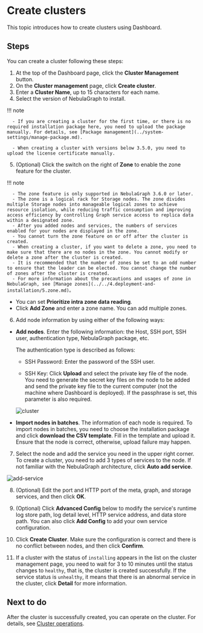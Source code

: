 # Create clusters

This topic introduces how to create clusters using Dashboard.

## Steps

You can create a cluster following these steps:

1. At the top of the Dashboard page, click the **Cluster Management** button.
2. On the **Cluster management** page, click **Create cluster**.
3. Enter a **Cluster Name**, up to 15 characters for each name.
4. Select the version of NebulaGraph to install.

  !!! note

      - If you are creating a cluster for the first time, or there is no required installation package here, you need to upload the package manually. For details, see [Package management](../system-settings/manage-package.md).

      - When creating a cluster with versions below 3.5.0, you need to upload the license certificate manually.

5. (Optional) Click the switch on the right of **Zone** to enable the zone feature for the cluster.

  !!! note

      - The zone feature is only supported in NebulaGraph 3.6.0 or later.
      - The zone is a logical rack for Storage nodes. The zone divides multiple Storage nodes into manageable logical zones to achieve resource isolation, while reducing traffic consumption and improving access efficiency by controlling Graph service access to replica data within a designated zone.
      - After you added nodes and services, the numbers of services enabled for your nodes are displayed in the zone.
      - You cannot turn the zone feature on or off after the cluster is created.
      - When creating a cluster, if you want to delete a zone, you need to make sure that there are no nodes in the zone. You cannot modify or delete a zone after the cluster is created.
      - It is recommended that the number of zones be set to an odd number to ensure that the leader can be elected. You cannot change the number of zones after the cluster is created.
      - For more information about the precautions and usages of zone in NebulaGraph, see [Manage zones](../../4.deployment-and-installation/5.zone.md)。

  - You can set **Prioritize intra zone data reading**.
  - Click **Add Zone** and enter a zone name. You can add multiple zones.

6. Add node information by using either of the following ways:
   
  - **Add nodes**. Enter the following information: the Host, SSH port, SSH user, authentication type, NebulaGraph package, etc.

    The authentication type is described as follows:

    - SSH Password: Enter the password of the SSH user.

    - SSH Key: Click **Upload** and select the private key file of the node. You need to generate the secret key files on the node to be added and send the private key file to the current computer (not the machine where Dashboard is deployed). If the passphrase is set, this parameter is also required.

    ![cluster](https://docs-cdn.nebula-graph.com.cn/figures/create-cluster-221115_en.png)

  - **Import nodes in batches**. The information of each node is required. To import nodes in batches, you need to choose the installation package and click **download the CSV template**. Fill in the template and upload it. Ensure that the node is correct, otherwise, upload failure may happen.

7. Select the node and add the service you need in the upper right corner. To create a cluster, you need to add 3 types of services to the node. If not familiar with the NebulaGraph architecture, click **Auto add service**.

  ![add-service](https://docs-cdn.nebula-graph.com.cn/figures/add-service-2022-04-08_en.png)

8. (Optional) Edit the port and HTTP port of the meta, graph, and storage services, and then click **OK**.

9. (Optional) Click **Advanced Config** below to modify the service's runtime log store path, log detail level, HTTP service address, and data store path. You can also click **Add Config** to add your own service configuration.

10.  Click **Create Cluster**. Make sure the configuration is correct and there is no conflict between nodes, and then click **Confirm**.

11.  If a cluster with the status of `installing` appears in the list on the cluster management page, you need to wait for 3 to 10 minutes until the status changes to `healthy`, that is, the cluster is created successfully. If the service status is `unhealthy`, it means that there is an abnormal service in the cluster, click **Detail** for more information.

## Next to do

After the cluster is successfully created, you can operate on the cluster. For details, see [Cluster operations](../4.cluster-operator/operator/node.md).
